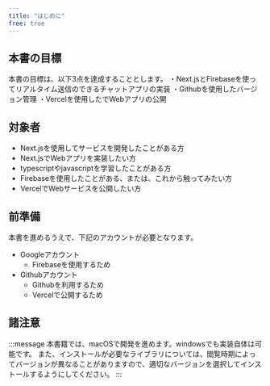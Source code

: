```yaml
---
title: "はじめに"
free: true
---
```


## 本書の目標
本書の目標は、以下3点を達成することとします。
・Next.jsとFirebaseを使ってリアルタイム送信のできるチャットアプリの実装
・Githubを使用したバージョン管理
・Vercelを使用したでWebアプリの公開

## 対象者
- Next.jsを使用してサービスを開発したことがある方
- Next.jsでWebアプリを実装したい方
- typescriptやjavascriptを学習したことがある方
- Firebaseを使用したことがある、または、これから触ってみたい方
- VercelでWebサービスを公開したい方

## 前準備
本書を進めるうえで、下記のアカウントが必要となります。
- Googleアカウント
	- Firebaseを使用するため
- Githubアカウント
	- Githubを利用するため
	- Vercelで公開するため

## 諸注意

:::message
本書籍では、macOSで開発を進めます。windowsでも実装自体は可能です。
また、インストールが必要なライブラリについては、閲覧時期によってバージョンが異なることがありますので、適切なバージョンを選択してインストールするようにしてください。
:::

